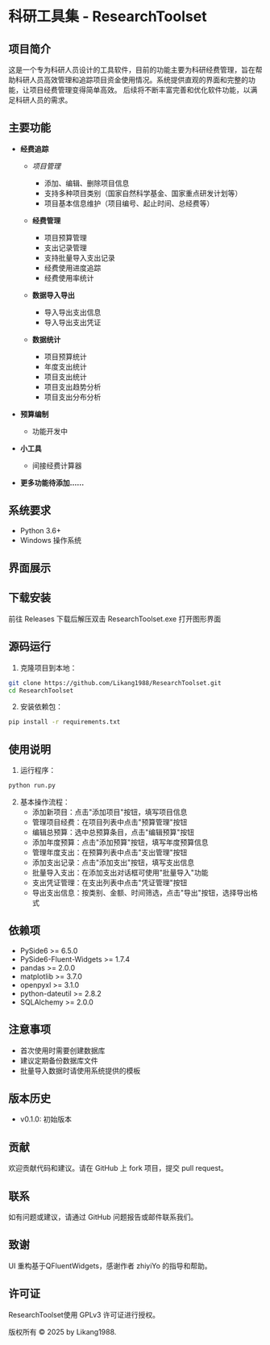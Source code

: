 # 科研工具集 - ResearchToolset

## 项目简介
这是一个专为科研人员设计的工具软件，目前的功能主要为科研经费管理，旨在帮助科研人员高效管理和追踪项目资金使用情况。系统提供直观的界面和完整的功能，让项目经费管理变得简单高效。
后续将不断丰富完善和优化软件功能，以满足科研人员的需求。

## 主要功能

- **经费追踪**
  - *项目管理*
    - 添加、编辑、删除项目信息
    - 支持多种项目类别（国家自然科学基金、国家重点研发计划等）
    - 项目基本信息维护（项目编号、起止时间、总经费等）

  - **经费管理**
    - 项目预算管理
    - 支出记录管理
    - 支持批量导入支出记录
    - 经费使用进度追踪
    - 经费使用率统计

  - **数据导入导出**
    - 导入导出支出信息
    - 导入导出支出凭证
 
  - **数据统计**
    - 项目预算统计
    - 年度支出统计
    - 项目支出统计
    - 项目支出趋势分析
    - 项目支出分布分析

 
- **预算编制**
  - 功能开发中

- **小工具**
  - 间接经费计算器


- **更多功能待添加……**



## 系统要求
- Python 3.6+
- Windows 操作系统

## 界面展示

## 下载安装
前往 Releases 下载后解压双击 ResearchToolset.exe 打开图形界面

## 源码运行
1. 克隆项目到本地：
```bash
git clone https://github.com/Likang1988/ResearchToolset.git
cd ResearchToolset
```

2. 安装依赖包：
```bash
pip install -r requirements.txt
```

## 使用说明
1. 运行程序：
```bash
python run.py
```

2. 基本操作流程：
   - 添加新项目：点击"添加项目"按钮，填写项目信息
   - 管理项目经费：在项目列表中点击"预算管理"按钮
   - 编辑总预算：选中总预算条目，点击"编辑预算"按钮
   - 添加年度预算：点击"添加预算"按钮，填写年度预算信息
   - 管理年度支出：在预算列表中点击"支出管理"按钮
   - 添加支出记录：点击"添加支出"按钮，填写支出信息
   - 批量导入支出：在添加支出对话框可使用"批量导入"功能
   - 支出凭证管理：在支出列表中点击"凭证管理"按钮
   - 导出支出信息：按类别、金额、时间筛选，点击"导出"按钮，选择导出格式

## 依赖项
- PySide6 >= 6.5.0
- PySide6-Fluent-Widgets >= 1.7.4
- pandas >= 2.0.0
- matplotlib >= 3.7.0
- openpyxl >= 3.1.0
- python-dateutil >= 2.8.2
- SQLAlchemy >= 2.0.0

## 注意事项
- 首次使用时需要创建数据库
- 建议定期备份数据库文件
- 批量导入数据时请使用系统提供的模板

## 版本历史
- v0.1.0: 初始版本



## 贡献
欢迎贡献代码和建议。请在 GitHub 上 fork 项目，提交 pull request。

## 联系
如有问题或建议，请通过 GitHub 问题报告或邮件联系我们。

## 致谢
UI 重构基于QFluentWidgets，感谢作者 zhiyiYo 的指导和帮助。

## 许可证
ResearchToolset使用 GPLv3 许可证进行授权。

版权所有 © 2025 by Likang1988.